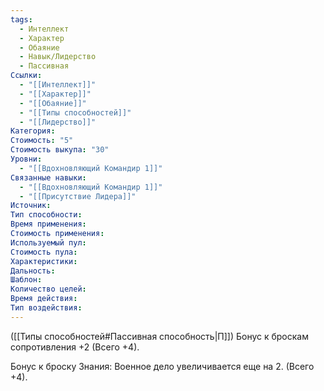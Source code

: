 ```yaml
---
tags:
  - Интеллект
  - Характер
  - Обаяние
  - Навык/Лидерство
  - Пассивная
Ссылки:
  - "[[Интеллект]]"
  - "[[Характер]]"
  - "[[Обаяние]]"
  - "[[Типы способностей]]"
  - "[[Лидерство]]"
Категория: 
Стоимость: "5"
Стоимость выкупа: "30"
Уровни:
  - "[[Вдохновляющий Командир 1]]"
Связанные навыки:
  - "[[Вдохновляющий Командир 1]]"
  - "[[Присутствие Лидера]]"
Источник:
Тип способности:
Время применения:
Стоимость применения:
Используемый пул:
Стоимость пула:
Характеристики:
Дальность:
Шаблон:
Количество целей:
Время действия:
Тип воздействия:
---
```

([[Типы способностей#Пассивная способность|П]]) Бонус к броскам сопротивления +2 (Всего +4).

Бонус к броску Знания: Военное дело увеличивается еще на 2. (Всего +4).